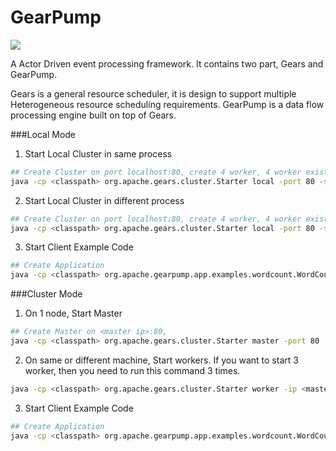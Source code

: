 GearPump
========

![](http://i.istockimg.com/file_thumbview_approve/27804028/3/stock-illustration-27804028-gear-pump.jpg)


A Actor Driven event processing framework.
It contains two part, Gears and GearPump.

Gears is a general resource scheduler, it is design to support multiple Heterogeneous resource scheduling requirements.
GearPump is a data flow processing engine built on top of Gears.

###Local Mode
1. Start Local Cluster in same process
  ```bash
  ## Create Cluster on port localhost:80, create 4 worker, 4 worker exists in same process
  java -cp <classpath> org.apache.gears.cluster.Starter local -port 80 -sameprocess true -workernum 4
  ```

2. Start Local Cluster in different process
  ```bash
  ## Create Cluster on port localhost:80, create 4 worker, 4 worker exists in seperate process
  java -cp <classpath> org.apache.gears.cluster.Starter local -port 80 -sameprocess false -workernum 4
  ```
3. Start Client Example Code
  
  ```bash
  ## Create Application
  java -cp <classpath> org.apache.gearpump.app.examples.wordcount.WordCount <master ip> <master port>
  ```


###Cluster Mode
1. On 1 node, Start Master
  ```bash
  ## Create Master on <master ip>:80, 
  java -cp <classpath> org.apache.gears.cluster.Starter master -port 80
  ```

2. On same or different machine, Start workers. If you want to start 3 worker, then you need to run this command 3 times.

  ```bash
  java -cp <classpath> org.apache.gears.cluster.Starter worker -ip <master ip> -port <master port>
  ```
3. Start Client Example Code

  ```bash
  ## Create Application
  java -cp <classpath> org.apache.gearpump.app.examples.wordcount.WordCount <master ip> <master port>
  ```
